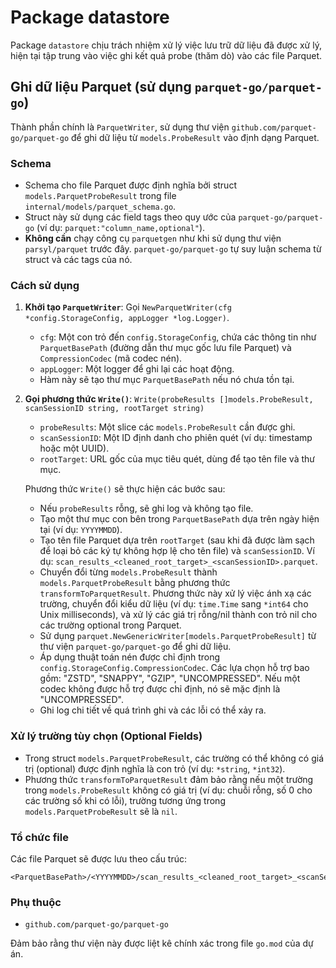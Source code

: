 # Package datastore

Package `datastore` chịu trách nhiệm xử lý việc lưu trữ dữ liệu đã được xử lý, hiện tại tập trung vào việc ghi kết quả probe (thăm dò) vào các file Parquet.

## Ghi dữ liệu Parquet (sử dụng `parquet-go/parquet-go`)

Thành phần chính là `ParquetWriter`, sử dụng thư viện `github.com/parquet-go/parquet-go` để ghi dữ liệu từ `models.ProbeResult` vào định dạng Parquet.

### Schema

-   Schema cho file Parquet được định nghĩa bởi struct `models.ParquetProbeResult` trong file `internal/models/parquet_schema.go`.
-   Struct này sử dụng các field tags theo quy ước của `parquet-go/parquet-go` (ví dụ: ``parquet:"column_name,optional"``).
-   **Không cần** chạy công cụ `parquetgen` như khi sử dụng thư viện `parsyl/parquet` trước đây. `parquet-go/parquet-go` tự suy luận schema từ struct và các tags của nó.

### Cách sử dụng

1.  **Khởi tạo `ParquetWriter`**:
    Gọi `NewParquetWriter(cfg *config.StorageConfig, appLogger *log.Logger)`.
    -   `cfg`: Một con trỏ đến `config.StorageConfig`, chứa các thông tin như `ParquetBasePath` (đường dẫn thư mục gốc lưu file Parquet) và `CompressionCodec` (mã codec nén).
    -   `appLogger`: Một logger để ghi lại các hoạt động.
    -   Hàm này sẽ tạo thư mục `ParquetBasePath` nếu nó chưa tồn tại.

2.  **Gọi phương thức `Write()`**:
    `Write(probeResults []models.ProbeResult, scanSessionID string, rootTarget string)`
    -   `probeResults`: Một slice các `models.ProbeResult` cần được ghi.
    -   `scanSessionID`: Một ID định danh cho phiên quét (ví dụ: timestamp hoặc một UUID).
    -   `rootTarget`: URL gốc của mục tiêu quét, dùng để tạo tên file và thư mục.

    Phương thức `Write()` sẽ thực hiện các bước sau:
    -   Nếu `probeResults` rỗng, sẽ ghi log và không tạo file.
    -   Tạo một thư mục con bên trong `ParquetBasePath` dựa trên ngày hiện tại (ví dụ: `YYYYMMDD`).
    -   Tạo tên file Parquet dựa trên `rootTarget` (sau khi đã được làm sạch để loại bỏ các ký tự không hợp lệ cho tên file) và `scanSessionID`. Ví dụ: `scan_results_<cleaned_root_target>_<scanSessionID>.parquet`.
    -   Chuyển đổi từng `models.ProbeResult` thành `models.ParquetProbeResult` bằng phương thức `transformToParquetResult`. Phương thức này xử lý việc ánh xạ các trường, chuyển đổi kiểu dữ liệu (ví dụ: `time.Time` sang `*int64` cho Unix milliseconds), và xử lý các giá trị rỗng/nil thành con trỏ nil cho các trường optional trong Parquet.
    -   Sử dụng `parquet.NewGenericWriter[models.ParquetProbeResult]` từ thư viện `parquet-go/parquet-go` để ghi dữ liệu.
    -   Áp dụng thuật toán nén được chỉ định trong `config.StorageConfig.CompressionCodec`. Các lựa chọn hỗ trợ bao gồm: "ZSTD", "SNAPPY", "GZIP", "UNCOMPRESSED". Nếu một codec không được hỗ trợ được chỉ định, nó sẽ mặc định là "UNCOMPRESSED".
    -   Ghi log chi tiết về quá trình ghi và các lỗi có thể xảy ra.

### Xử lý trường tùy chọn (Optional Fields)

-   Trong struct `models.ParquetProbeResult`, các trường có thể không có giá trị (optional) được định nghĩa là con trỏ (ví dụ: `*string`, `*int32`).
-   Phương thức `transformToParquetResult` đảm bảo rằng nếu một trường trong `models.ProbeResult` không có giá trị (ví dụ: chuỗi rỗng, số 0 cho các trường số khi có lỗi), trường tương ứng trong `models.ParquetProbeResult` sẽ là `nil`.

### Tổ chức file

Các file Parquet sẽ được lưu theo cấu trúc:

```
<ParquetBasePath>/<YYYYMMDD>/scan_results_<cleaned_root_target>_<scanSessionID>.parquet
```

### Phụ thuộc

-   `github.com/parquet-go/parquet-go`

Đảm bảo rằng thư viện này được liệt kê chính xác trong file `go.mod` của dự án. 
